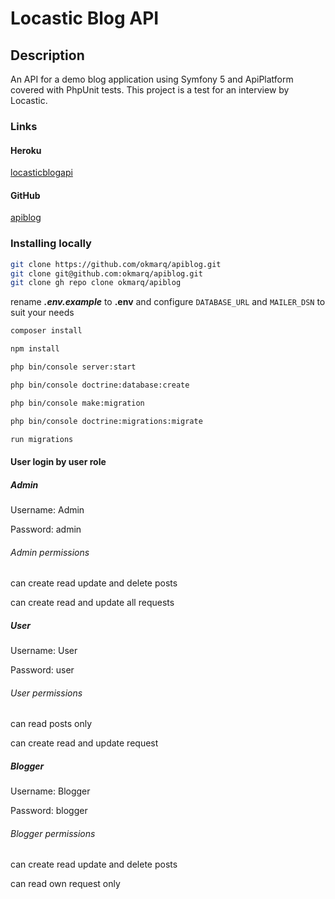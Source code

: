 # Locastic Blog API

## Description

An API for a demo blog application using Symfony 5 and ApiPlatform covered with PhpUnit tests. This project is a test for an interview by Locastic.

### Links

#### Heroku

[locasticblogapi](https://locasticblogapi.herokuapp.com)

#### GitHub

[apiblog](https://github.com/okmarq/apiblog)

### Installing locally
```bash
git clone https://github.com/okmarq/apiblog.git
git clone git@github.com:okmarq/apiblog.git
git clone gh repo clone okmarq/apiblog
```

rename ***.env.example*** to **.env** and configure `DATABASE_URL` and `MAILER_DSN` to suit your needs

```bash
composer install

npm install

php bin/console server:start

php bin/console doctrine:database:create

php bin/console make:migration

php bin/console doctrine:migrations:migrate

run migrations
```

#### User login by user role

##### Admin

Username: Admin

Password: admin

###### Admin permissions

can create read update and delete posts

can create read and update all requests

##### User

Username: User

Password: user

###### User permissions

can read posts only

can create read and update request

##### Blogger

Username: Blogger

Password: blogger

###### Blogger permissions

can create read update and delete posts

can read own request only

[^note]:
    styling sparsely or never used.
    functionality was my primary aim, however, I am capable of frontend development, using various libraries and frameworks.
    tailwind is my most likely goto css library

